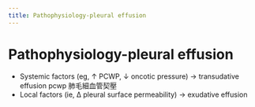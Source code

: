 ```yaml
---
title: Pathophysiology-pleural effusion
---
```


# Pathophysiology-pleural effusion

- Systemic factors (eg, ↑ PCWP, ↓ oncotic pressure) → transudative effusion
  pcwp 肺毛細血管契壓
- Local factors (ie, Δ pleural surface permeability) → exudative effusion
